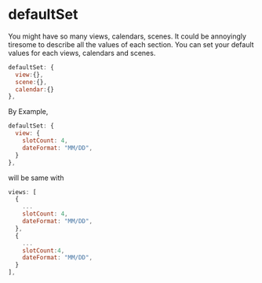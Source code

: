 # defaultSet
You might have so many views, calendars, scenes. It could be annoyingly tiresome to describe all the values of each section.
You can set your default values for each views, calendars and scenes.
```js
defaultSet: {
  view:{},
  scene:{},
  calendar:{}
},
```

By Example,
```js
defaultSet: {
  view: {
    slotCount: 4,
    dateFormat: "MM/DD",
  }
},
```
will be same with
```js
views: [
  {
    ...
    slotCount: 4,
    dateFormat: "MM/DD",
  },
  {
    ...
    slotCount:4,
    dateFormat: "MM/DD",
  }
],
```
